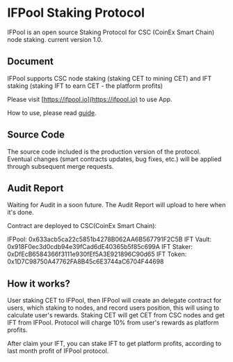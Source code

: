 # IFPool Staking Protocol
IFPool is an open source Staking Protocol for CSC (CoinEx Smart Chain) node staking. current version 1.0.

## Document
IFPool supports CSC node staking (staking CET to mining CET) and IFT staking (staking IFT to earn CET - the platform profits)

Please visit [https://ifpool.io](https://ifpool.io) to use App.

How to use, please read [guide](https://yuque.com/ifpool).

## Source Code
The source code included is the production version of the protocol. Eventual changes (smart contracts updates, bug fixes, etc.) will be applied through subsequent merge requests.

## Audit Report
Waiting for Audit in a soon future. The Audit Report will upload to here when it's done.

Contract are deployed to CSC(CoinEx Smart Chain):

IFPool: 0x633acb5ca22c5851b4278B062AA6B567791F2C5B
IFT Vault: 0x918F0ec3d0cdb94e39fCad6dE40365b5f85c699A
IFT Staker: 0xDfEcB6584366f3111e930fEf5A3E921896C90d65
IFT Token: 0x1D7C98750A47762FA8B45c6E3744aC6704F44698

## How it works?
User staking CET to IFPool, then IFPool will create an delegate contract for users, which staking to nodes, and record users position, this will using to calculate user's rewards. Staking CET will get CET from CSC nodes and get IFT from IFPool. Protocol will charge 10% from user's rewards as platform profits.

After claim your IFT, you can stake IFT to get platform profits, according to last month profit of IFPool protocol.





